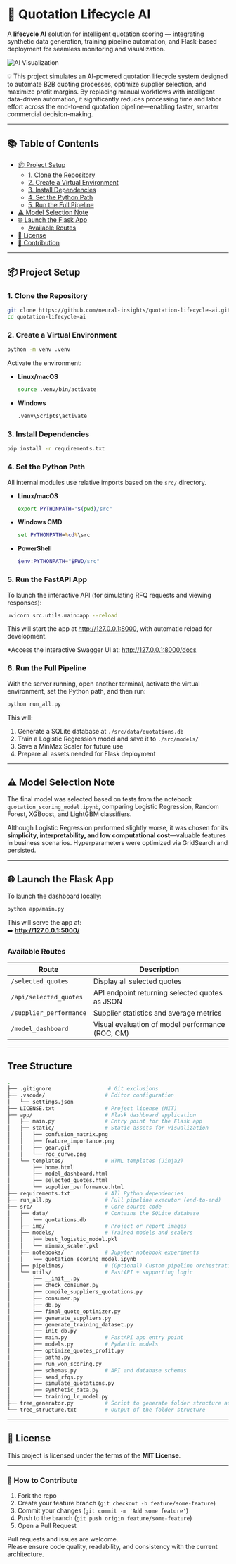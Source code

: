 # 🧠 Quotation Lifecycle AI

A **lifecycle AI** solution for intelligent quotation scoring — integrating synthetic data generation, training pipeline automation, and Flask-based deployment for seamless monitoring and visualization.

![AI Visualization](https://github.com/neural-insights/quotation-lifecycle-ai/blob/master/src/img/openart-image_Cii8lQqE_1747523132664_raw.png)

💡 This project simulates an AI-powered quotation lifecycle system designed to automate B2B quoting processes, optimize supplier selection, and maximize profit margins. By replacing manual workflows with intelligent data-driven automation, it significantly reduces processing time and labor effort across the end-to-end quotation pipeline—enabling faster, smarter commercial decision-making.

---

## 📚 Table of Contents

- [📦 Project Setup](#-project-setup)
  - [1. Clone the Repository](#1-clone-the-repository)
  - [2. Create a Virtual Environment](#2-create-a-virtual-environment)
  - [3. Install Dependencies](#3-install-dependencies)
  - [4. Set the Python Path](#4-set-the-python-path)
  - [5. Run the Full Pipeline](#5-run-the-full-pipeline)
- [⚠️ Model Selection Note](#️-model-selection-note)
- [🌐 Launch the Flask App](#-launch-the-flask-app)
  - [Available Routes](#available-routes)
- [📄 License](#-license)
- [🤝 Contribution](#-contribution)

---

## 📦 Project Setup

### 1. Clone the Repository

```bash
git clone https://github.com/neural-insights/quotation-lifecycle-ai.git
cd quotation-lifecycle-ai
```

### 2. Create a Virtual Environment

```bash
python -m venv .venv
```

Activate the environment:

- **Linux/macOS**
  ```bash
  source .venv/bin/activate
  ```

- **Windows**
  ```cmd
  .venv\Scripts\activate
  ```

### 3. Install Dependencies

```bash
pip install -r requirements.txt
```

### 4. Set the Python Path

All internal modules use relative imports based on the `src/` directory.

- **Linux/macOS**
  ```bash
  export PYTHONPATH="$(pwd)/src"
  ```

- **Windows CMD**
  ```cmd
  set PYTHONPATH=%cd%\src
  ```

- **PowerShell**
  ```powershell
  $env:PYTHONPATH="$PWD/src"
  ```

### 5. Run the FastAPI App
To launch the interactive API (for simulating RFQ requests and viewing responses):

```bash
uvicorn src.utils.main:app --reload
```
This will start the app at http://127.0.0.1:8000, with automatic reload for development.

*Access the interactive Swagger UI at: http://127.0.0.1:8000/docs


### 6. Run the Full Pipeline

With the server running, open another terminal, activate the virtual environment, set the Python path, and then run:

```bash
python run_all.py
```

This will:

1. Generate a SQLite database at `./src/data/quotations.db`  
2. Train a Logistic Regression model and save it to `./src/models/`  
3. Save a MinMax Scaler for future use  
4. Prepare all assets needed for Flask deployment  

---

## ⚠️ Model Selection Note

The final model was selected based on tests from the notebook `quotation_scoring_model.ipynb`, comparing Logistic Regression, Random Forest, XGBoost, and LightGBM classifiers.

Although Logistic Regression performed slightly worse, it was chosen for its **simplicity, interpretability, and low computational cost**—valuable features in business scenarios. Hyperparameters were optimized via GridSearch and persisted.

---

## 🌐 Launch the Flask App

To launch the dashboard locally:

```bash
python app/main.py
```

This will serve the app at:  
➡️ **http://127.0.0.1:5000/**

### Available Routes

| Route                   | Description                                      |
|-------------------------|--------------------------------------------------|
| `/selected_quotes`      | Display all selected quotes                      |
| `/api/selected_quotes`  | API endpoint returning selected quotes as JSON   |
| `/supplier_performance` | Supplier statistics and average metrics          |
| `/model_dashboard`      | Visual evaluation of model performance (ROC, CM) |

---

## Tree Structure

```bash
.
├── .gitignore                  # Git exclusions
├── .vscode/                   # Editor configuration
│   └── settings.json
├── LICENSE.txt                # Project license (MIT)
├── app/                       # Flask dashboard application
│   ├── main.py                # Entry point for the Flask app
│   ├── static/                # Static assets for visualization
│   │   ├── confusion_matrix.png
│   │   ├── feature_importance.png
│   │   ├── gear.gif
│   │   └── roc_curve.png
│   └── templates/             # HTML templates (Jinja2)
│       ├── home.html
│       ├── model_dashboard.html
│       ├── selected_quotes.html
│       └── supplier_performance.html
├── requirements.txt           # All Python dependencies
├── run_all.py                 # Full pipeline executor (end-to-end)
├── src/                       # Core source code
│   ├── data/                  # Contains the SQLite database
│   │   └── quotations.db
│   ├── img/                   # Project or report images
│   ├── models/                # Trained models and scalers
│   │   ├── best_logistic_model.pkl
│   │   └── minmax_scaler.pkl
│   ├── notebooks/             # Jupyter notebook experiments
│   │   └── quotation_scoring_model.ipynb
│   ├── pipelines/             # (Optional) Custom pipeline orchestration
│   └── utils/                 # FastAPI + supporting logic
│       ├── __init__.py
│       ├── check_consumer.py
│       ├── compile_suppliers_quotations.py
│       ├── consumer.py
│       ├── db.py
│       ├── final_quote_optimizer.py
│       ├── generate_suppliers.py
│       ├── generate_training_dataset.py
│       ├── init_db.py
│       ├── main.py            # FastAPI app entry point
│       ├── models.py          # Pydantic models
│       ├── optimize_quotes_profit.py
│       ├── paths.py
│       ├── run_won_scoring.py
│       ├── schemas.py         # API and database schemas
│       ├── send_rfqs.py
│       ├── simulate_quotations.py
│       ├── synthetic_data.py
│       └── training_lr_model.py
├── tree_generator.py          # Script to generate folder structure automatically
└── tree_structure.txt         # Output of the folder structure
```

---

## 📄 License

This project is licensed under the terms of the **MIT License**.

---


### 🤝 How to Contribute
1. Fork the repo
2. Create your feature branch (`git checkout -b feature/some-feature`)
3. Commit your changes (`git commit -m 'Add some feature'`)
4. Push to the branch (`git push origin feature/some-feature`)
5. Open a Pull Request

Pull requests and issues are welcome.  
Please ensure code quality, readability, and consistency with the current architecture.



